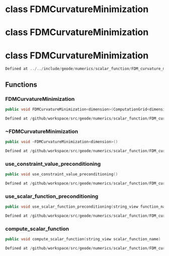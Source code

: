 # class FDMCurvatureMinimization

# class FDMCurvatureMinimization

# class FDMCurvatureMinimization

```cpp
Defined at ../../include/geode/numerics/scalar_function/FDM_curvature_minimization.h#21
```

## Functions

### FDMCurvatureMinimization

```cpp
public void FDMCurvatureMinimization<dimension>(ComputationGrid<dimension> & grid, const DataConstraintsManager<dimension> & data_constraints)
```

```cpp
Defined at /github/workspace/src/geode/numerics/scalar_function/FDM_curvature_minimization.cpp#71
```

### ~FDMCurvatureMinimization

```cpp
public void ~FDMCurvatureMinimization<dimension>()
```

```cpp
Defined at /github/workspace/src/geode/numerics/scalar_function/FDM_curvature_minimization.cpp#79
```

### use_constraint_value_preconditioning

```cpp
public void use_constraint_value_preconditioning()
```

```cpp
Defined at /github/workspace/src/geode/numerics/scalar_function/FDM_curvature_minimization.cpp#84
```

### use_scalar_function_preconditioning

```cpp
public void use_scalar_function_preconditioning(string_view function_name)
```

```cpp
Defined at /github/workspace/src/geode/numerics/scalar_function/FDM_curvature_minimization.cpp#91
```

### compute_scalar_function

```cpp
public void compute_scalar_function(string_view scalar_function_name)
```

```cpp
Defined at /github/workspace/src/geode/numerics/scalar_function/FDM_curvature_minimization.cpp#98
```



